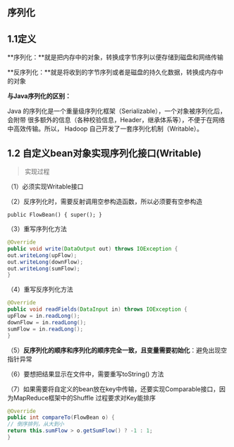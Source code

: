 ## 序列化

## 1.1定义

**序列化：**就是把内存中的对象，转换成字节序列以便存储到磁盘和网络传输

**反序列化：**就是将收到的字节序列或者是磁盘的持久化数据，转换成内存中的对象

**与Java序列化的区别：**

Java 的序列化是一个重量级序列化框架（Serializable），一个对象被序列化后，会附带 很多额外的信息（各种校验信息，Header，继承体系等），不便于在网络中高效传输。所以， Hadoop 自己开发了一套序列化机制（Writable）。

## 1.2 自定义bean对象实现序列化接口(Writable)

> 实现过程

（1）必须实现Writable接口

（2）反序列化时，需要反射调用空参构造函数，所以必须要有空参构造

`public FlowBean() { super(); }`

（3）重写序列化方法

```java
@Override
public void write(DataOutput out) throws IOException {
out.writeLong(upFlow);
out.writeLong(downFlow);
out.writeLong(sumFlow);
}

```

（4）重写反序列化方法

```java
@Override
public void readFields(DataInput in) throws IOException {
upFlow = in.readLong();
downFlow = in.readLong();
sumFlow = in.readLong();
}

```

（5）**反序列化的顺序和序列化的顺序完全一致，且变量需要初始化**：避免出现空指针异常

（6）要想把结果显示在文件中，需要重写toString() 方法

（7）如果需要将自定义的bean放在key中传输，还要实现Comparable接口，因为MapReduce框架中的Shuffle 过程要求对Key能排序

```java
@Override
public int compareTo(FlowBean o) {
// 倒序排列，从大到小
return this.sumFlow > o.getSumFlow() ? -1 : 1;
}

```

